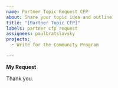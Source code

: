 ```yaml
---
name: Partner Topic Request CFP
about: Share your topic idea and outline
title: "[Partner Topic CFP]"
labels: partner cfp request
assignees: paulbratslavsky
projects: 
  - Write for the Community Program

---
```


**My Request**
<!--
Hello 👋 

When you're ready to submit your topic, please provide a title, brief description and outline for your talk.

First up, your Title. Keep it short but make sure it really captures what your talk is about. 

Then, move on to the Description. Here, you want a short paragraph that gets into the meat of your topic. 

Mention the problem you're tackling, how you're approaching it differently, and the kind of impact or new insights attendees can expect.

Next, you’ll want to sketch a Brief Outline. This breaks down the key points or sections of your presentation.

Once you have completed your request, tag me @paulbratslavsky and I will review your proposal and reach out with next step.

-->


Thank you.
